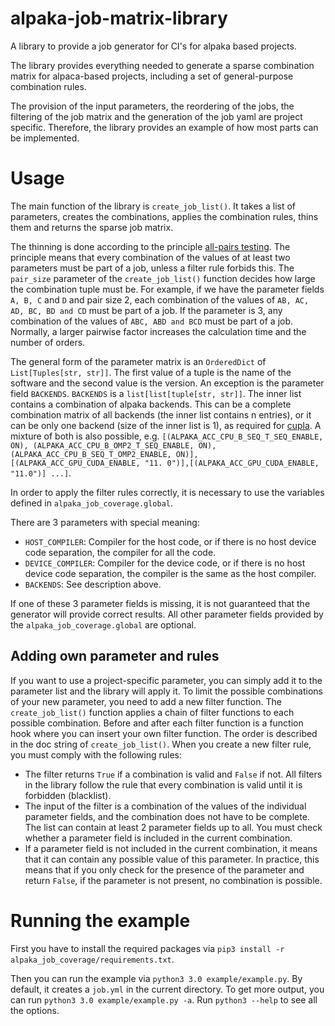 # alpaka-job-matrix-library
A library to provide a job generator for CI's for alpaka based projects.

The library provides everything needed to generate a sparse combination matrix for alpaca-based projects, including a set of general-purpose combination rules.

The provision of the input parameters, the reordering of the jobs, the filtering of the job matrix and the generation of the job yaml are project specific. Therefore, the library provides an example of how most parts can be implemented.

# Usage

The main function of the library is `create_job_list()`. It takes a list of parameters, creates the combinations, applies the combination rules, thins them and returns the sparse job matrix.

The thinning is done according to the principle [all-pairs testing](https://en.wikipedia.org/wiki/All-pairs_testing). The principle means that every combination of the values of at least two parameters must be part of a job, unless a filter rule forbids this. The `pair_size` parameter of the `create_job_list()` function decides how large the combination tuple must be. For example, if we have the parameter fields `A, B, C` and `D` and pair size 2, each combination of the values of `AB, AC, AD, BC, BD and CD` must be part of a job. If the parameter is 3, any combination of the values of `ABC, ABD and BCD` must be part of a job. Normally, a larger pairwise factor increases the calculation time and the number of orders.  

The general form of the parameter matrix is an `OrderedDict` of `List[Tuples[str, str]]`. The first value of a tuple is the name of the software and the second value is the version. An exception is the parameter field `BACKENDS`. `BACKENDS` is a `list[list[tuple[str, str]]`. The inner list contains a combination of alpaka backends. This can be a complete combination matrix of all backends (the inner list contains n entries), or it can be only one backend (size of the inner list is 1), as required for [cupla](https://github.com/alpaka-group/cupla). A mixture of both is also possible, e.g. `[(ALPAKA_ACC_CPU_B_SEQ_T_SEQ_ENABLE, ON), (ALPAKA_ACC_CPU_B_OMP2_T_SEQ_ENABLE, ON), (ALPAKA_ACC_CPU_B_SEQ_T_OMP2_ENABLE, ON)],[(ALPAKA_ACC_GPU_CUDA_ENABLE, "11. 0")],[(ALPAKA_ACC_GPU_CUDA_ENABLE, "11.0")] ...]`.

In order to apply the filter rules correctly, it is necessary to use the variables defined in `alpaka_job_coverage.global`.

There are 3 parameters with special meaning:
* `HOST_COMPILER`: Compiler for the host code, or if there is no host device code separation, the compiler for all the code.
* `DEVICE_COMPILER`: Compiler for the device code, or if there is no host device code separation, the compiler is the same as the host compiler.
* `BACKENDS`: See description above.

If one of these 3 parameter fields is missing, it is not guaranteed that the generator will provide correct results. All other parameter fields provided by the `alpaka_job_coverage.global` are optional.

## Adding own parameter and rules

If you want to use a project-specific parameter, you can simply add it to the parameter list and the library will apply it. To limit the possible combinations of your new parameter, you need to add a new filter function. The `create_job_list()` function applies a chain of filter functions to each possible combination. Before and after each filter function is a function hook where you can insert your own filter function. The order is described in the doc string of `create_job_list()`. When you create a new filter rule, you must comply with the following rules:

* The filter returns `True` if a combination is valid and `False` if not. All filters in the library follow the rule that every combination is valid until it is forbidden (blacklist).
* The input of the filter is a combination of the values of the individual parameter fields, and the combination does not have to be complete. The list can contain at least 2 parameter fields up to all. You must check whether a parameter field is included in the current combination.
* If a parameter field is not included in the current combination, it means that it can contain any possible value of this parameter. In practice, this means that if you only check for the presence of the parameter and return `False`, if the parameter is not present, no combination is possible.

# Running the example

First you have to install the required packages via `pip3 install -r alpaka_job_coverage/requirements.txt`.

Then you can run the example via `python3 3.0 example/example.py`. By default, it creates a `job.yml` in the current directory. To get more output, you can run `python3 3.0 example/example.py -a`. Run `python3 --help` to see all the options.
